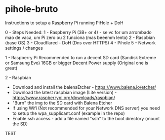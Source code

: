 # pihole-bruto
Instructions to setup a Raspberry Pi running PiHole + DoH

0 - Steps Needed:
 1 - Raspberry Pi (3B+ or 4) - se vc for um arrombado mao de vaca, um Pi zero ou 2 funciona (mas beeemm lento)
 2 - Raspbian (base OS)
 3 - Cloudflared - DoH (Dns over HTTPS)
 4 - Pihole
 5 - Network settings / changes 
 
 
1 - Raspberry Pi
  Recommended to run a decent SD card (Sandisk Extreme or Samsung Evo) 16GB or bigger
  Decent Power supply (Original one is great)
  
  
2 - Raspbian
  - Download and install the balenaEtcher - https://www.balena.io/etcher/
  - Download the latest raspbian image (Lite version) - https://www.raspberrypi.org/downloads/raspbian/
  - "Burn" the img to the SD card with Balena Etcher
  - If using Wifi (Not recommended for your Network DNS server) you need to setup the wpa_supplicant.conf (example in the repo)
  - Enable ssh access - add a file named "ssh" to the boot directory (mount the SD)
  
TEST
